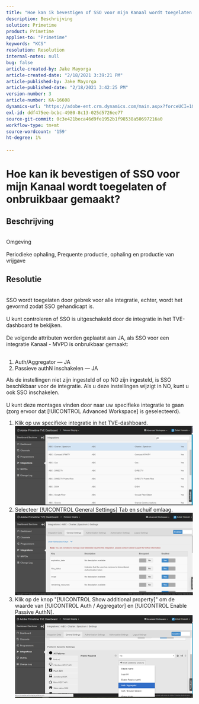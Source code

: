 ```yaml
---
title: "Hoe kan ik bevestigen of SSO voor mijn Kanaal wordt toegelaten of onbruikbaar gemaakt?"
description: Beschrijving
solution: Primetime
product: Primetime
applies-to: "Primetime"
keywords: "KCS"
resolution: Resolution
internal-notes: null
bug: false
article-created-by: Jake Mayorga
article-created-date: "2/18/2021 3:39:21 PM"
article-published-by: Jake Mayorga
article-published-date: "2/18/2021 3:42:25 PM"
version-number: 3
article-number: KA-16608
dynamics-url: "https://adobe-ent.crm.dynamics.com/main.aspx?forceUCI=1&pagetype=entityrecord&etn=knowledgearticle&id=32c6f173-ff71-eb11-a812-00224809a536"
exl-id: ddf475ee-bcbc-4980-8c13-025d5726ee77
source-git-commit: 0c3e421beca46d9fe1952b1f98538a50697216a0
workflow-type: tm+mt
source-wordcount: '159'
ht-degree: 1%

---
```


# Hoe kan ik bevestigen of SSO voor mijn Kanaal wordt toegelaten of onbruikbaar gemaakt?

## Beschrijving

<br>Omgeving<br><br>
Periodieke ophaling, Prequente productie, ophaling en productie van vrijgave


## Resolutie

<br>SSO wordt toegelaten door gebrek voor alle integratie, echter, wordt het gevormd zodat SSO gehandicapt is.<br><br>U kunt controleren of SSO is uitgeschakeld door de integratie in het TVE-dashboard te bekijken.<br><br>De volgende attributen worden geplaatst aan JA, als SSO voor een integratie Kanaal - MVPD is onbruikbaar gemaakt:<br><br>
1. Auth/Aggregator — JA
2. Passieve authN inschakelen — JA

Als de instellingen niet zijn ingesteld of op NO zijn ingesteld, is SSO beschikbaar voor de integratie. Als u deze instellingen wijzigt in NO, kunt u ook SSO inschakelen.<br><br>U kunt deze montages vinden door naar uw specifieke integratie te gaan (zorg ervoor dat [!UICONTROL Advanced Workspace] is geselecteerd).
1. Klik op uw specifieke integratie in het TVE-dashboard.![](assets/6664dc8b-ff71-eb11-a812-00224809a536.png)
2. Selecteer [!UICONTROL General Settings] Tab en schuif omlaag.![](assets/ecedf1a3-ff71-eb11-a812-00224809a536.png)
3. Klik op de knop &quot;[!UICONTROL Show additional property]&quot; om de waarde van [!UICONTROL Auth / Aggregator] en [!UICONTROL Enable Passive AuthN]. ![](assets/1f33e3d9-ff71-eb11-a812-00224809a536.png)
